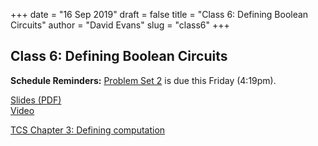 +++
date = "16 Sep 2019"
draft = false
title = "Class 6: Defining Boolean Circuits"
author = "David Evans"
slug = "class6"
+++

## Class 6: Defining Boolean Circuits

**Schedule Reminders:** [Problem Set 2](/ps2) is due this Friday (4:19pm).  

[Slides (PDF)](https://www.dropbox.com/s/qeyzk8n0cfg9c9q/class6-post.pdf?dl=0)  
[Video](https://uva.hosted.panopto.com/Panopto/Pages/Viewer.aspx?id=827e4742-07d0-42a4-a4e4-aacc013f0abd)

[TCS Chapter 3: Defining computation](/docs/tcs-chapter3.pdf)

